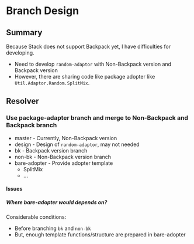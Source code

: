 Branch Design
====

## Summary

Because Stack does not support Backpack yet, I have difficulties for developing.

* Need to develop `random-adaptor` with Non-Backpack version and Backpack version
* However, there are sharing code like package adopter like `Util.Adaptor.Random.SplitMix`.

## Resolver

### Use package-adapter branch and merge to Non-Backpack and Backpack branch

* master - Currently, Non-Backpack version
* design - Design of `random-adaptor`, may not needed
* bk - Backpack version branch
* non-bk - Non-Backpack version branch
* bare-adopter - Provide adopter template
  * SplitMix
  * ...

#### Issues

##### Where bare-adopter would depends on?

Considerable conditions:
* Before branching `bk` and `non-bk`
* But, enough template functions/structure are prepared in bare-adopter
